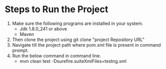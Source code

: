 # Steps to Run the Project
1. Make sure the following programs are installed in your system.
    - Jdk 1.8.0_241 or above
    - Maven
2. Then clone the project using git clone "project Repository URL"
3. Navigate till the project path where pom.xml file is present in command prompt.
4. Run the below command in command line.
     - mvn clean test -Dsurefire.suiteXmlFiles=testng.xml
